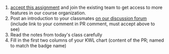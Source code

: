 
1. [accept this assignment](https://classroom.github.com/a/OwypOh3M) and join the existing team to get access to more features in our course organization. 
1. Post an introduction to your classmates [on our discussion forum](https://github.com/introcompsys/fa23community/discussions/1)  (include link to your comment in PR comment, must accept above to see)
1. Read the notes from today's class carefully
1. Fill in the first two columns of your KWL chart (content of the PR; named to match the badge name)